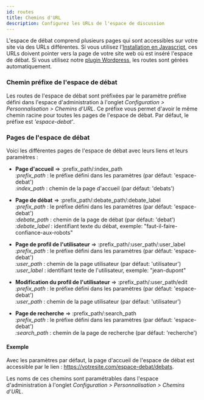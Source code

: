 ```yaml
---
id: routes
title: Chemins d'URL
description: Configurez les URLs de l'espace de discussion
---
```


L'espace de débat comprend plusieurs pages qui sont accessibles sur votre site via des URLs différentes. Si vous utilisez l'[Installation en Javascript](installation/javascript-sdk.md), ces URLs doivent pointer vers la page de votre site web où est inséré l'espace de débat. Si vous utilisez notre [plugin Wordpress](installation/wordpress.md), les routes sont gérées automatiquement.

### Chemin préfixe de l'espace de débat


Les routes de l'espace de débat sont préfixées par le paramètre préfixe défini dans l'espace d'administration à l'onglet *Configuration > Personnalisation > Chemins d'URL*. Ce préfixe vous permet d'avoir le même chemin racine pour toutes les pages de l'espace de débat. Par défaut, le préfixe est *'espace-debat'*.


### Pages de l'espace de débat


Voici les différentes pages de l'espace de débat avec leurs liens et leurs paramètres :


- **Page d'accueil** => :prefix_path/:index_path  
   *:prefix_path* : le préfixe défini dans les paramètres (par défaut: 'espace-debat')  
   *:index_path* : chemin de la page d'accueil (par défaut: 'debats')


- **Page de débat** => :prefix_path/:debate_path/:debate_label  
	*:prefix_path* : le préfixe défini dans les paramètres (par défaut: 'espace-debat')  
	*:debate_path* : chemin de la page de débat (par défaut: 'debat')  
	*:debate_label* : identifiant texte du débat, exemple: "faut-il-faire-confiance-aux-robots"


- **Page de profil de l'utilisateur** => :prefix_path/:user_path/:user_label  
	*:prefix_path* : le préfixe défini dans les paramètres (par défaut: 'espace-debat')  
	*:user_path* : chemin de la page utilisateur (par défaut: 'utilisateur')  
	*:user_label* : identifiant texte de l'utilisateur, exemple: "jean-dupont"


- **Modification du profil de l'utilisateur** => :prefix_path/:user_path/edit  
	*:prefix_path* : le préfixe défini dans les paramètres (par défaut: 'espace-debat')  
	*:user_path* : chemin de la page utilisateur (par défaut: 'utilisateur')  

- **Page de recherche** => :prefix_path/:search_path  
	*:prefix_path* : le préfixe défini dans les paramètres (par défaut: 'espace-debat')  
	*:search_path* : chemin de la page de recherche (par défaut: 'recherche')


#### Exemple

Avec les paramètres par défaut, la page d'accueil de l'espace de débat est accessible par le lien : https://votresite.com/espace-debat/debats.


Les noms de ces chemins sont paramétrables dans l'espace d'administration à l'onglet *Configuration > Personnalisation > Chemins d'URL*.



